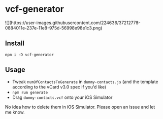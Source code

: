 # vcf-generator

<p width="300px">
![](https://user-images.githubusercontent.com/224636/37212778-0884011e-237e-11e8-975d-56998e98e1c3.png)
</p>

## Install

`npm i -D vcf-generator`

## Usage

- Tweak `numOfContactsToGenerate` in `dummy-contacts.js` (and the template according to the vCard v3.0 spec if you'd like)
- `npm run generate`
- Drag `dummy-contacts.vcf` onto your iOS Simulator

No idea how to delete them in iOS Simulator. Please open an issue and let me know.
